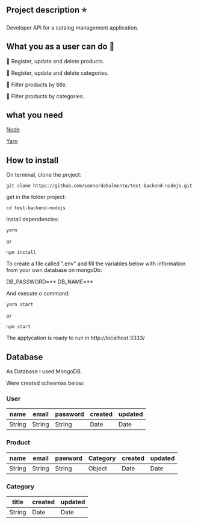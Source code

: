 ## Project description :star:
Developer APi for a catalog management application.

## What you as a user can do :checkered_flag:

:small_blue_diamond: Register, update and delete products.

:small_blue_diamond: Register, update and delete categories.

:small_blue_diamond: Filter products by title.

:small_blue_diamond: Filter products by categories.

## what you need

[Node](https://nodejs.org/en/download/)

[Yarn](https://yarnpkg.com/)

## How to install 

On terminal, clone the project: 

```
git clone https://github.com/LeonardoSalmento/test-backend-nodejs.git
```

get in the folder project:

```
cd test-backend-nodejs
```

Install dependencies:
```
yarn
```
or 

```
npm install
```

To create a file called ".env" and fill the variables below with information from your own database on mongoDb:

DB_PASSWORD=**
DB_NAME=**


And execute o command:
```
yarn start
```

or 


```
npm start
```

The applycation is ready to run in http://localhost:3333/

## Database

As Database I used MongoDB.

Were created scheemas below:

### User

name  | email  | password |created | updated
------|--------|----------|--------|--------
String|String|String|Date|Date

### Product

name|email|pawword|Category|created|updated
----|-----|-------|--------|-------|-------
String|String|String|Object|Date|Date

### Category

title|created|updated
------|------|-------
String|Date|Date



